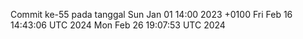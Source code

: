 Commit ke-55 pada tanggal Sun Jan 01 14:00 2023 +0100
Fri Feb 16 14:43:06 UTC 2024
Mon Feb 26 19:07:53 UTC 2024
